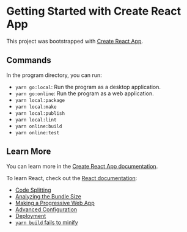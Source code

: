 # Getting Started with Create React App

This project was bootstrapped with [Create React App](https://github.com/facebook/create-react-app).

## Commands

In the program directory, you can run:

- `yarn go:local`: Run the program as a desktop application.
- `yarn go:online`: Run the program as a web application.
- `yarn local:package`
- `yarn local:make`
- `yarn local:publish`
- `yarn local:lint`
- `yarn online:build`
- `yarn online:test`

## Learn More

You can learn more in the [Create React App documentation](https://facebook.github.io/create-react-app/docs/getting-started).

To learn React, check out the [React documentation](https://reactjs.org/):

- [Code Splitting](https://facebook.github.io/create-react-app/docs/code-splitting)
- [Analyzing the Bundle Size](https://facebook.github.io/create-react-app/docs/analyzing-the-bundle-size)
- [Making a Progressive Web App](https://facebook.github.io/create-react-app/docs/making-a-progressive-web-app)
- [Advanced Configuration](https://facebook.github.io/create-react-app/docs/advanced-configuration)
- [Deployment](https://facebook.github.io/create-react-app/docs/deployment)
- [`yarn build` fails to minify](https://facebook.github.io/create-react-app/docs/troubleshooting#npm-run-build-fails-to-minify)
